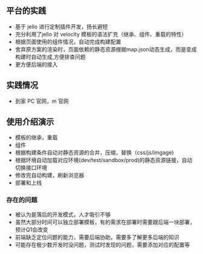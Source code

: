 ## 平台的实践

* 基于 jello 进行定制插件开发，扬长避短
* 充分利用了jello 对 velocity 模板的语法扩充（继承、组件、重载的特性）
* 根据页面使用的组件情况，自动完成构建配置
* 舍弃原方案的渲染时，页面依赖的静态资源根据map.json动态生成，而是变成构建时自动生成,方便排查问题
* 更方便后端的接入


## 实践情况

* 到家 PC 官网，m 官网


## 使用介绍演示

* 模板的继承，重载<!-- .element: class="fragment" data-fragment-index="1" -->
* 组件<!-- .element: class="fragment" data-fragment-index="2" -->
* 根据构建条件自动对静态资源的合并，压缩，替换（css/js/imgage)<!-- .element: class="fragment" data-fragment-index="3" -->
* 根据环境自动加载对应环境(dev/test/sandbox/prod)的静态资源链接，自动切换接口环境<!-- .element: class="fragment" data-fragment-index="4" -->
* 修改完自动构建，刷新浏览器<!-- .element: class="fragment" data-fragment-index="5" -->
* 部署和上线<!-- .element: class="fragment" data-fragment-index="6" -->


### 存在的问题

* 被认为是落后的开发模式，人才吸引不够<!-- .element: class="fragment" data-fragment-index="1" -->
* 虽然大部分时间可以独立部署模板，有的需求在部署时需要跟后端一块部署，预计Q1会改变<!-- .element: class="fragment" data-fragment-index="2" -->
* 前端缺乏定位问题的能力，需要后端协助，需要多了解更多后端的知识<!-- .element: class="fragment" data-fragment-index="3" -->
* 可能存在极少数开发时没问题，测试时发现的问题，需要添加对应的配置等<!-- .element: class="fragment" data-fragment-index="4" -->

